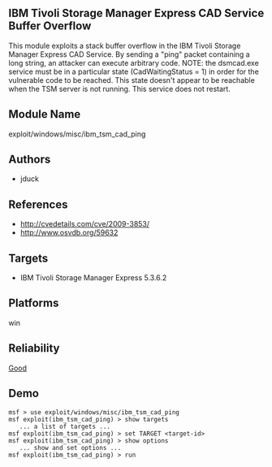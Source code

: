 ## IBM Tivoli Storage Manager Express CAD Service Buffer Overflow

This module exploits a stack buffer overflow in the IBM 
Tivoli Storage Manager Express CAD Service. By sending a 
"ping" packet containing a long string, an attacker can 
execute arbitrary code. NOTE: the dsmcad.exe service must be 
in a particular state (CadWaitingStatus = 1) in order for 
the vulnerable code to be reached. This state doesn't appear 
to be reachable when the TSM server is not running. This 
service does not restart.


## Module Name
exploit/windows/misc/ibm_tsm_cad_ping

## Authors
* jduck


## References
* http://cvedetails.com/cve/2009-3853/
* http://www.osvdb.org/59632



## Targets
* IBM Tivoli Storage Manager Express 5.3.6.2


## Platforms
win

## Reliability
[Good](https://github.com/rapid7/metasploit-framework/wiki/Exploit-Ranking)

## Demo

```
msf > use exploit/windows/misc/ibm_tsm_cad_ping
msf exploit(ibm_tsm_cad_ping) > show targets
   ... a list of targets ...
msf exploit(ibm_tsm_cad_ping) > set TARGET <target-id>
msf exploit(ibm_tsm_cad_ping) > show options
   ... show and set options ...
msf exploit(ibm_tsm_cad_ping) > run
```
    
    